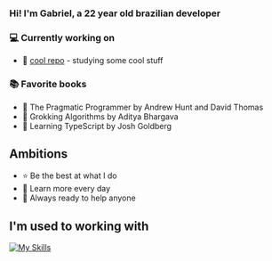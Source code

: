 ### Hi! I'm Gabriel, a 22 year old brazilian developer

### 💻 Currently working on
- 📁 [cool repo](https://github.com/gabrielhuluany/cool-repo) - studying some cool stuff

### 📚 Favorite books
- 📗 The Pragmatic Programmer by Andrew Hunt and David Thomas
- 📕 Grokking Algorithms by Aditya Bhargava
- 📘 Learning TypeScript by Josh Goldberg

## Ambitions
- ⭐ Be the best at what I do
- 🔭 Learn more every day
- 🔎 Always ready to help anyone

## I'm used to working with
[![My Skills](https://skillicons.dev/icons?i=typescript,javascript,nodejs,react,angular)](https://skillicons.dev)
